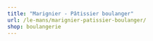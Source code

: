 ```yaml
---
title: "Marignier - Pâtissier boulanger"
url: /le-mans/marignier-patissier-boulanger/
shop: boulangerie
---
```

